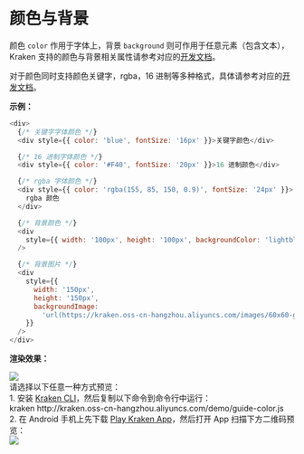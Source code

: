 # 颜色与背景

颜色 `color` 作用于字体上，背景 `background` 则可作用于任意元素（包含文本），Kraken 支持的颜色与背景相关属性请参考对应的[开发文档](/api/styles/background)。

对于颜色同时支持颜色关键字，rgba，16 进制等多种格式，具体请参考对应的[开发文档](/api/styles/unit#css-颜色单位)。

**示例：**

```js
<div>
  {/* 关键字字体颜色 */}
  <div style={{ color: 'blue', fontSize: '16px' }}>关键字颜色</div>

  {/* 16 进制字体颜色 */}
  <div style={{ color: '#F40', fontSize: '20px' }}>16 进制颜色</div>

  {/* rgba 字体颜色 */}
  <div style={{ color: 'rgba(155, 85, 150, 0.9)', fontSize: '24px' }}>
    rgba 颜色
  </div>

  {/* 背景颜色 */}
  <div
    style={{ width: '100px', height: '100px', backgroundColor: 'lightblue' }}
  />

  {/* 背景图片 */}
  <div
    style={{
      width: '150px',
      height: '150px',
      backgroundImage:
        'url(https://kraken.oss-cn-hangzhou.aliyuncs.com/images/60x60-green.png)',
    }}
  />
</div>
```

**渲染效果：**

<div className="code-preview">
  <img className="preview-image" src="https://img.alicdn.com/imgextra/i1/O1CN01XtPcnn29zFr1Bz0Zl_!!6000000008138-2-tps-720-1324.png" />

  <div className="preview-tips">
    <div className="preview-title">
      请选择以下任意一种方式预览：
    </div>
    <div className="preview-row">
      <div>
        1. 安装 <a href="/guide#快速体验-kraken">Kraken CLI</a>，然后复制以下命令到命令行中运行：
      </div>
      <div className="preview-code">
        kraken http://kraken.oss-cn-hangzhou.aliyuncs.com/demo/guide-color.js
      </div>
    </div>
    <div className="preview-row">
      <div>
        2. 在 Android 手机上先下载 <a href="/guide#kraken-playground" >Play Kraken App</a>，然后打开 App 扫描下方二维码预览：
      </div>
      <img className="preview-qrcode" src="https://img.alicdn.com/imgextra/i4/O1CN01fBBI8s297fVxwnJoW_!!6000000008021-2-tps-200-200.png" />
    </div>
  </div>
</div>
